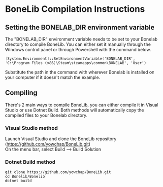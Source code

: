 # BoneLib Compilation Instructions

## Setting the BONELAB_DIR environment variable

The "BONELAB_DIR" environment variable needs to be set to your Bonelab directory to compile BoneLib.
You can either set it manually through the Windows control panel or through Powershell with the command below.

```
[System.Environment]::SetEnvironmentVariable('BONELAB_DIR', 'C:\Program Files (x86)\Steam\steamapps\common\BONELAB', 'User')
```
Substitute the path in the command with wherever Bonelab is installed on your computer if it doesn't match the example.

## Compiling

There's 2 main ways to compile BoneLib, you can either compile it in Visual Studio or use Dotnet Build. Both methods will automatically copy the compiled files to your Bonelab directory.

### Visual Studio method
Launch Visual Studio and clone the BoneLib repository (https://github.com/yowchap/BoneLib.git) \
On the menu bar, select Build --> Build Solution


### Dotnet Build method

```
git clone https://github.com/yowchap/BoneLib.git
cd Bonelib/Bonelib
dotnet build
```
